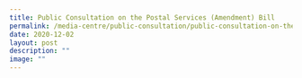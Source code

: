 ```yaml
---
title: Public Consultation on the Postal Services (Amendment) Bill
permalink: /media-centre/public-consultation/public-consultation-on-the-postal-services-amendment-bill/
date: 2020-12-02
layout: post
description: ""
image: ""
---
```

